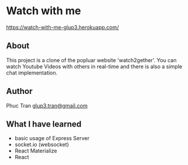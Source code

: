# Watch with me
https://watch-with-me-glup3.herokuapp.com/

## About

This project is a clone of the popluar website 'watch2gether'. You can watch Youtube Videos with others in real-time and there is also a simple chat implementation.

## Author

Phuc Tran <glup3.tran@gmail.com>

## What I have learned

- basic usage of Express Server
- socket.io (websocket)
- React Materialize
- React
